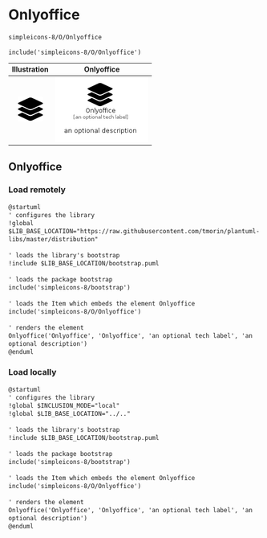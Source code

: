 # Onlyoffice


```text
simpleicons-8/O/Onlyoffice
```

```text
include('simpleicons-8/O/Onlyoffice')
```



| Illustration | Onlyoffice |
| :---: | :---: |
| ![illustration for Illustration](../../simpleicons-8/O/Onlyoffice.png) | ![illustration for Onlyoffice](../../simpleicons-8/O/Onlyoffice.Local.png) |




## Onlyoffice

### Load remotely
```plantuml
@startuml
' configures the library
!global $LIB_BASE_LOCATION="https://raw.githubusercontent.com/tmorin/plantuml-libs/master/distribution"

' loads the library's bootstrap
!include $LIB_BASE_LOCATION/bootstrap.puml

' loads the package bootstrap
include('simpleicons-8/bootstrap')

' loads the Item which embeds the element Onlyoffice
include('simpleicons-8/O/Onlyoffice')

' renders the element
Onlyoffice('Onlyoffice', 'Onlyoffice', 'an optional tech label', 'an optional description')
@enduml
```

### Load locally
```plantuml
@startuml
' configures the library
!global $INCLUSION_MODE="local"
!global $LIB_BASE_LOCATION="../.."

' loads the library's bootstrap
!include $LIB_BASE_LOCATION/bootstrap.puml

' loads the package bootstrap
include('simpleicons-8/bootstrap')

' loads the Item which embeds the element Onlyoffice
include('simpleicons-8/O/Onlyoffice')

' renders the element
Onlyoffice('Onlyoffice', 'Onlyoffice', 'an optional tech label', 'an optional description')
@enduml
```


